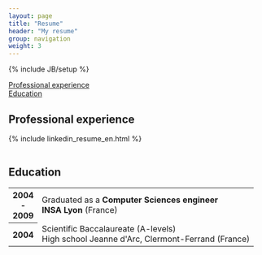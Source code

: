 ```yaml
---
layout: page
title: "Resume"
header: "My resume"
group: navigation
weight: 3
---
```

{% include JB/setup %}

<div class="resume-anchor-link">
	<div>
		<a href="#professional_experience"><i class="icon-arrow-right"> </i> Professional experience</a>
	</div>
	<div>
		<a href="#education"><i class="icon-arrow-right"> </i> Education</a>
	</div>
</div>


<h2 id="professional_experience" class="anchor">Professional experience</h2>

<table class="table professional">

{% include linkedin_resume_en.html %}

</table>

<h2 id="education" class="anchor">Education</h2>

<table class="table education">
	<tr>
		<th>2004 <br/>-<br/>2009</th>
		<td>
			Graduated as a <strong>Computer Sciences engineer</strong><br/>
			<strong>INSA Lyon</strong> (France)
		</td>
	</tr>
	<tr>
		<th>2004</th>
		<td>
			Scientific Baccalaureate (A-levels)<br/>
			High school Jeanne d'Arc, Clermont-Ferrand (France)
		</td>
	</tr>
</table>
